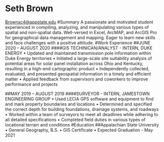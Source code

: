 # Seth Brown
Brownsc4@appstate.edu
#Summary
A passionate and motivated student experienced in compiling, analyzing, and manipulating various types of spatial and non-spatial data. Well-versed in Excel, ArcMAP, and ArcGIS Pro for geographical data management and mapping. Eager to learn new skills and face challenges with a positive attitude.
#Work Experience
##JUNE 2020 – AUGUST 2020
####GIS TECHINICAN/ANALYST - INTERN, DUKE ENERGY
•	Updated and maintained transmission pole information within Duke Energy territories
•	Initiated a large-scale site suitability analysis of potential areas for solar panel installation across Ohio and Kentucky, resulting in a high-end cartographic product
•	Independently collected, evaluated, and presented geospatial information in a timely and efficient matter
•	Applied feedback from supervisors and coworkers to improve performance and projects

##MAY 2019 – AUGUST 2019
####SURVEYOR - INTERN, JAMESTOWN ENGINEERING GROUP
•	Used LECIA GPS software and equipment to find and mark property boundaries and locations
•	Determined and specified the correct depth for building foundations, drainage systems, and roadways
•	Worked within a team of surveyors to meet all deadlines while adhering to all detailed specifications
•	Completed field duties in various types of locational terrain and conditions
#Education
##Appalachian State University
•	General Geography, B.S.
•	GIS Certificate
•	Expected Graduation - May 2021
